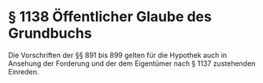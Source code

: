 # § 1138 Öffentlicher Glaube des Grundbuchs
Die Vorschriften der §§ 891 bis 899 gelten für die Hypothek auch in Ansehung der Forderung und der dem Eigentümer nach § 1137 zustehenden Einreden.